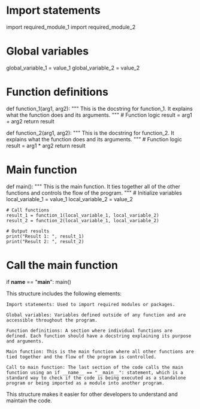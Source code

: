 
# Import statements
import required_module_1
import required_module_2

# Global variables
global_variable_1 = value_1
global_variable_2 = value_2

# Function definitions
def function_1(arg1, arg2):
    """
    This is the docstring for function_1. It explains what the function does and its arguments.
    """
    # Function logic
    result = arg1 + arg2
    return result

def function_2(arg1, arg2):
    """
    This is the docstring for function_2. It explains what the function does and its arguments.
    """
    # Function logic
    result = arg1 * arg2
    return result

# Main function
def main():
    """
    This is the main function. It ties together all of the other functions and controls the flow of the program.
    """
    # Initialize variables
    local_variable_1 = value_1
    local_variable_2 = value_2

    # Call functions
    result_1 = function_1(local_variable_1, local_variable_2)
    result_2 = function_2(local_variable_1, local_variable_2)

    # Output results
    print("Result 1: ", result_1)
    print("Result 2: ", result_2)

# Call the main function
if __name__ == "__main__":
    main()

This structure includes the following elements:

    Import statements: Used to import required modules or packages.

    Global variables: Variables defined outside of any function and are accessible throughout the program.

    Function definitions: A section where individual functions are defined. Each function should have a docstring explaining its purpose and arguments.

    Main function: This is the main function where all other functions are tied together and the flow of the program is controlled.

    Call to main function: The last section of the code calls the main function using an if __name__ == "__main__": statement, which is a standard way to check if the code is being executed as a standalone program or being imported as a module into another program.

This structure makes it easier for other developers to understand and maintain the code.